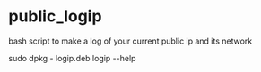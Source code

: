 # public_logip
bash script to make a log of your current public ip and its network

sudo dpkg - logip.deb
logip --help
